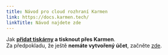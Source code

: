 ```yaml
---
title: Návod pro cloud rozhraní Karmen
link: https://docs.karmen.tech/
linkTitle: Návod najdete zde
---
```


 Jak **[přidat tiskárny](https://docs.karmen.tech/#/quickstart) a tisknout přes Karmen**. <br> Za předpokladu, že ještě **nemáte vytvořený účet**, začněte [zde](https://cloud.karmen.tech/register).
